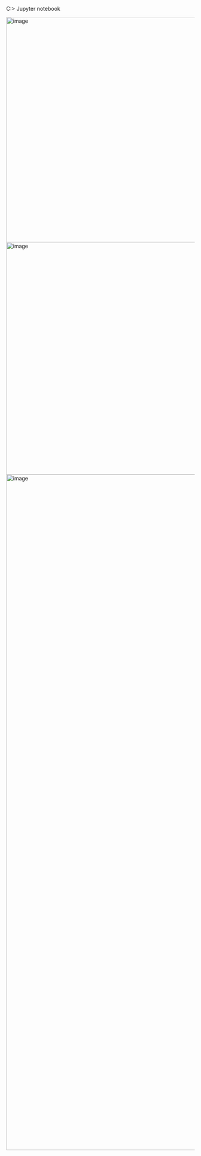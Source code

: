 C:\> Jupyter notebook

<img width="988" height="602" alt="image" src="https://github.com/user-attachments/assets/2992bef2-c9a3-4662-bffe-07891582bf9a" />

<img width="994" height="621" alt="image" src="https://github.com/user-attachments/assets/395099b5-c132-44b8-a695-83edc8e0768d" />

<img width="789" height="1807" alt="image" src="https://github.com/user-attachments/assets/d109d42d-9d07-4cb4-b750-12cd7f77f36e" />

